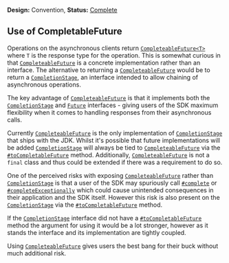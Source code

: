**Design:** Convention, **Status:** [Complete](README.md)

## Use of CompletableFuture

Operations on the asynchronous clients return [`CompleteableFuture<T>`][1] where `T` is the response type for the operation. This is somewhat curious in that [`CompleteableFuture`][1] is a concrete implementation rather than an interface. The alternative to returning a [`CompleteableFuture`][1] would be to return a [`CompletionStage`][2], an interface intended to allow chaining of asynchronous operations.

The key advantage of [`CompleteableFuture`][1] is that it implements both the [`CompletionStage`][2] and [`Future`][3] interfaces - giving users of the SDK maximum flexibility when it comes to handling responses from their asynchronous calls.

Currently [`CompleteableFuture`][1] is the only implementation of [`CompletionStage`][2] that ships with the JDK. Whilst it's possible that future implementations will be added  [`CompletionStage`][2] will always be tied to [`CompleteableFuture`][1] via the  [`#toCompletableFuture`][4] method. Additionally, [`CompleteableFuture`][1] is not a `final` class and thus could be extended if there was a requirement to do so.

One of the perceived risks with exposing [`CompleteableFuture`][1] rather than [`CompletionStage`][2] is that a user of the SDK may spuriously call [`#complete`](https://docs.oracle.com/javase/8/docs/api/java/util/concurrent/CompletableFuture.html#complete-T-) or [`#completeExceptionally`](https://docs.oracle.com/javase/8/docs/api/java/util/concurrent/CompletableFuture.html#completeExceptionally-java.lang.Throwable-) which could cause unintended consequences in their application and the SDK itself. However this risk is also present on the [`CompletionStage`][2] via the [`#toCompletableFuture`][4] method.

If the [`CompletionStage`][2] interface did not have a [`#toCompletableFuture`][4] method the argument for using it would be a lot stronger, however as it stands the interface and its implementation are tightly coupled.

Using [`CompleteableFuture`][1] gives users the best bang for their buck without much additional risk.

[1]: https://docs.oracle.com/javase/8/docs/api/java/util/concurrent/CompletableFuture.html
[2]: https://docs.oracle.com/javase/8/docs/api/java/util/concurrent/CompletionStage.html
[3]: https://docs.oracle.com/javase/7/docs/api/java/util/concurrent/Future.html
[4]: https://docs.oracle.com/javase/8/docs/api/java/util/concurrent/CompletionStage.html#toCompletableFuture--
